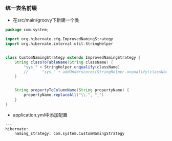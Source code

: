 ### 统一表名前缀

* 在src/main/groovy下新建一个类

```groovy
package com.system;

import org.hibernate.cfg.ImprovedNamingStrategy
import org.hibernate.internal.util.StringHelper


class CustomNamingStrategy extends ImprovedNamingStrategy {
	String classToTableName(String className) {
		"sys_" + StringHelper.unqualify(className)
		//		"sys_" + addUnderscores(StringHelper.unqualify(className))
	}


	String propertyToColumnName(String propertyName) {
		propertyName.replaceAll("\\.", "_")
	}
}
```

* application.yml中添加配置

```ymal
---
hibernate:
    naming_strategy: com.system.CustomNamingStrategy
```
